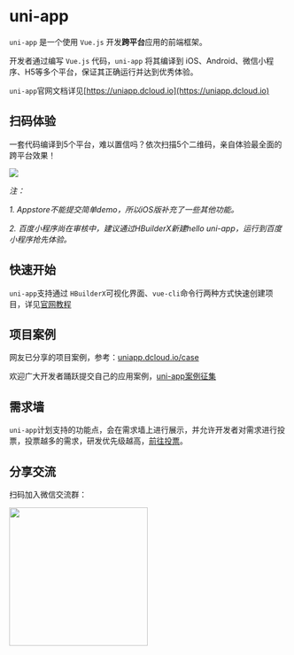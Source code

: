 # uni-app

`uni-app` 是一个使用 `Vue.js` 开发**跨平台**应用的前端框架。

开发者通过编写 `Vue.js` 代码，`uni-app` 将其编译到 iOS、Android、微信小程序、H5等多个平台，保证其正确运行并达到优秀体验。

`uni-app`官网文档详见[https://uniapp.dcloud.io](https://uniapp.dcloud.io)

## 扫码体验

一套代码编译到5个平台，难以置信吗？依次扫描5个二维码，亲自体验最全面的跨平台效果！

<img src="https://img-cdn-qiniu.dcloud.net.cn/img/qq.png"/>

*注：*

*1. Appstore不能提交简单demo，所以iOS版补充了一些其他功能。*

*2. 百度小程序尚在审核中，建议通过HBuilderX新建hello uni-app，运行到百度小程序抢先体验。*

## 快速开始

`uni-app`支持通过 `HBuilderX`可视化界面、`vue-cli`命令行两种方式快速创建项目，详见[官网教程](https://uniapp.dcloud.io/quickstart)

## 项目案例

网友已分享的项目案例，参考：[uniapp.dcloud.io/case](https://uniapp.dcloud.io/case)

欢迎广大开发者踊跃提交自己的应用案例，[uni-app案例征集](https://github.com/dcloudio/uni-app/issues/6)

## 需求墙

`uni-app`计划支持的功能点，会在需求墙上进行展示，并允许开发者对需求进行投票，投票越多的需求，研发优先级越高，[前往投票](https://dev.dcloud.net.cn/wish/)。


## 分享交流

扫码加入微信交流群：

<p>
    <img src="http://img.cdn.aliyun.dcloud.net.cn/guide/uniapp/wx-barcode.png" width="250"/>
</p>
